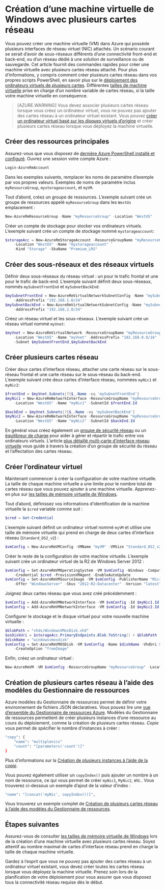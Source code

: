 <properties
   pageTitle="Créer un ordinateur virtuel de Windows avec plusieurs cartes réseau | Microsoft Azure"
   description="Apprenez à créer un ordinateur virtuel de Windows avec plusieurs cartes réseau liée à l’aide de modèles Azure PowerShell ou le Gestionnaire de ressources."
   services="virtual-machines-windows"
   documentationCenter=""
   authors="iainfoulds"
   manager="timlt"
   editor=""/>

<tags
   ms.service="virtual-machines-windows"
   ms.devlang="na"
   ms.topic="article"
   ms.tgt_pltfrm="vm-windows"
   ms.workload="infrastructure"
   ms.date="10/27/2016"
   ms.author="iainfou"/>

# <a name="creating-a-windows-vm-with-multiple-nics"></a>Création d’une machine virtuelle de Windows avec plusieurs cartes réseau
Vous pouvez créer une machine virtuelle (VM) dans Azure qui possède plusieurs interfaces de réseau virtuel (NIC) attachés. Un scénario courant se serait d’avoir de sous-réseaux différents d’une connectivité front-end et back-end, ou d’un réseau dédié à une solution de surveillance ou de sauvegarde. Cet article fournit des commandes rapides pour créer une machine virtuelle avec plusieurs cartes réseau attaché. Pour plus d’informations, y compris comment créer plusieurs cartes réseau dans vos propres scripts PowerShell, en savoir plus sur le [déploiement des ordinateurs virtuels de plusieurs cartes](../virtual-network/virtual-network-deploy-multinic-arm-ps.md). Différentes [tailles de machine virtuelle](virtual-machines-windows-sizes.md) prise en charge d’un nombre variable de cartes réseau, si la taille votre machine virtuelle en conséquence.

>[AZURE.WARNING] Vous devez associer plusieurs cartes réseau lorsque vous créez un ordinateur virtuel, vous ne pouvez pas ajouter des cartes réseau à un ordinateur virtuel existant. Vous pouvez [créer un ordinateur virtuel basé sur les disques virtuels d’origine](virtual-machines-windows-vhd-copy.md) et créer plusieurs cartes réseau lorsque vous déployez la machine virtuelle.

## <a name="create-core-resources"></a>Créer des ressources principales
Assurez-vous que vous disposez de [dernière Azure PowerShell installé et configuré](../powershell-install-configure.md). Ouvrez une session votre compte Azure :

```powershell
Login-AzureRmAccount
```

Dans les exemples suivants, remplacer les noms de paramètre d’exemple par vos propres valeurs. Exemples de noms de paramètre inclus `myResourceGroup`, `mystorageaccount`, et `myVM`.

Tout d’abord, créez un groupe de ressources. L’exemple suivant crée un groupe de ressources appelé `myResourceGroup` dans les `WestUs` emplacement :

```powershell
New-AzureRmResourceGroup -Name "myResourceGroup" -Location "WestUS"
```

Créer un compte de stockage pour stocker vos ordinateurs virtuels. L’exemple suivant crée un compte de stockage nommé `mystorageaccount`:

```powershell
$storageAcc = New-AzureRmStorageAccount -ResourceGroupName "myResourceGroup" `
    -Location "WestUS" -Name "mystorageaccount" `
    -Kind "Storage" -SkuName "Premium_LRS" 
```

## <a name="create-virtual-network-and-subnets"></a>Créer des sous-réseaux et des réseaux virtuels
Définir deux sous-réseaux du réseau virtuel : un pour le trafic frontal et une pour le trafic de back-end. L’exemple suivant définit deux sous-réseaux, nommés `mySubnetFrontEnd` et `mySubnetBackEnd`:

```powershell
$mySubnetFrontEnd = New-AzureRmVirtualNetworkSubnetConfig -Name "mySubnetFrontEnd" `
    -AddressPrefix "192.168.1.0/24"
$mySubnetBackEnd = New-AzureRmVirtualNetworkSubnetConfig -Name "mySubnetBackEnd" `
    -AddressPrefix "192.168.2.0/24"
```

Créez un réseau virtuel et les sous-réseaux. L’exemple suivant crée un réseau virtuel nommé `myVnet`:

```powershell
$myVnet = New-AzureRmVirtualNetwork -ResourceGroupName "myResourceGroup" `
    -Location "WestUS" -Name "myVnet" -AddressPrefix "192.168.0.0/16" `
    -Subnet $mySubnetFrontEnd,$mySubnetBackEnd
```


## <a name="create-multiple-nics"></a>Créer plusieurs cartes réseau
Créer deux cartes d’interface réseau, attacher une carte réseau sur le sous-réseau frontal et une carte réseau sur le sous-réseau du back-end. L’exemple suivant crée deux cartes d’interface réseau, nommées `myNic1` et `myNic2`:

```powershell
$frontEnd = $myVnet.Subnets|?{$_.Name -eq 'mySubnetFrontEnd'}
$myNic1 = New-AzureRmNetworkInterface -ResourceGroupName "myResourceGroup" `
    -Location "WestUS" -Name "myNic1" -SubnetId $frontEnd.Id

$backEnd = $myVnet.Subnets|?{$_.Name -eq 'mySubnetBackEnd'}
$myNic2 = New-AzureRmNetworkInterface -ResourceGroupName "myResourceGroup" `
    -Location "WestUS" -Name "myNic2" -SubnetId $backEnd.Id
```

En général vous créez également un [groupe de sécurité réseau](../virtual-network/virtual-networks-nsg.md) ou un [équilibreur de charge](../load-balancer/load-balancer-overview.md) pour aider à gérer et répartir le trafic entre vos ordinateurs virtuels. L’article [plus détaillé multi-carte d’interface réseau virtuelle](../virtual-network/virtual-network-deploy-multinic-arm-ps.md) vous guide à travers la création d’un groupe de sécurité du réseau et l’affectation des cartes réseau.


## <a name="create-the-virtual-machine"></a>Créer l’ordinateur virtuel
Maintenant commencer à créer la configuration de votre machine virtuelle. La taille de chaque machine virtuelle a une limite pour le nombre total de cartes réseau que vous pouvez ajouter à une machine virtuelle. Apprenez-en plus sur [les tailles de mémoire virtuelle de Windows](virtual-machines-windows-sizes.md). 

Tout d’abord, définissez vos informations d’identification de la machine virtuelle la `$cred` variable comme suit :

```powershell
$cred = Get-Credential
```

L’exemple suivant définit un ordinateur virtuel nommé `myVM` et utilise une taille de mémoire virtuelle qui prend en charge de deux cartes d’interface réseau (`Standard_DS2_v2`) :

```powershell
$vmConfig = New-AzureRmVMConfig -VMName "myVM" -VMSize "Standard_DS2_v2"
```

Créer le reste de la configuration de votre machine virtuelle. L’exemple suivant crée un ordinateur virtuel de la R2 de Windows Server 2012 :

```powershell
$vmConfig = Set-AzureRmVMOperatingSystem -VM $vmConfig -Windows -ComputerName Te"MyVM" `
    -Credential $cred -ProvisionVMAgent -EnableAutoUpdate
$vmConfig = Set-AzureRmVMSourceImage -VM $vmConfig -PublisherName "MicrosoftWindowsServer" `
    -Offer "WindowsServer" -Skus "2012-R2-Datacenter" -Version "latest"
```

Joignez deux cartes réseau que vous avez créé précédemment :

```powershell
$vmConfig = Add-AzureRmVMNetworkInterface -VM $vmConfig -Id $myNic1.Id -Primary
$vmConfig = Add-AzureRmVMNetworkInterface -VM $vmConfig -Id $myNic2.Id
```

Configurer le stockage et le disque virtuel pour votre nouvelle machine virtuelle :

```powershell
$blobPath = "vhds/WindowsVMosDisk.vhd"
$osDiskUri = $storageAcc.PrimaryEndpoints.Blob.ToString() + $blobPath
$diskName = "windowsvmosdisk"
$vmConfig = Set-AzureRmVMOSDisk -VM $vmConfig -Name $diskName -VhdUri $osDiskUri `
    -CreateOption "fromImage"
```

Enfin, créez un ordinateur virtuel :

```powershell
New-AzureRmVM -VM $vmConfig -ResourceGroupName "myResourceGroup" -Location "WestUS"
```

## <a name="creating-multiple-nics-using-resource-manager-templates"></a>Création de plusieurs cartes réseau à l’aide des modèles du Gestionnaire de ressources
Azure modèles du Gestionnaire de ressources permet de définir votre environnement de fichiers JSON déclaratives. Vous pouvez lire une [vue d’ensemble du Gestionnaire de ressources Azure](../azure-resource-manager/resource-group-overview.md). Modèles du Gestionnaire de ressources permettent de créer plusieurs instances d’une ressource au cours du déploiement, comme la création de plusieurs cartes réseau. *Copie* vous permet de spécifier le nombre d’instances à créer :

```bash
"copy": {
    "name": "multiplenics"
    "count": "[parameters('count')]"
}
```

Plus d’informations sur la [Création de plusieurs instances à l’aide de la *copie*](../resource-group-create-multiple.md). 

Vous pouvez également utiliser un `copyIndex()` puis ajouter un nombre à un nom de ressource, ce qui vous permet de créer `myNic1`, `MyNic2`, etc.. Vous trouverez ci-dessous un exemple d’ajout de la valeur d’index :

```bash
"name": "[concat('myNic', copyIndex())]", 
```

Vous trouverez un exemple complet de [Création de plusieurs cartes réseau à l’aide des modèles du Gestionnaire de ressources](../virtual-network/virtual-network-deploy-multinic-arm-template.md).

## <a name="next-steps"></a>Étapes suivantes
Assurez-vous de consulter [les tailles de mémoire virtuelle de Windows](virtual-machines-windows-sizes.md) lors de la création d’une machine virtuelle avec plusieurs cartes réseau. Soyez attentif au nombre maximal de cartes d’interface réseau prend en charge la taille de chaque machine virtuelle. 

Gardez à l’esprit que vous ne pouvez pas ajouter des cartes réseau à un ordinateur virtuel existant, vous devez créer toutes les cartes réseau lorsque vous déployez la machine virtuelle. Prenez soin lors de la planification de votre déploiement pour vous assurer que vous disposez tous la connectivité réseau requise dès le début.